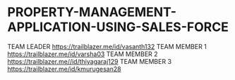 # PROPERTY-MANAGEMENT-APPLICATION-USING-SALES-FORCE
TEAM LEADER https://trailblazer.me/id/vasanth132
TEAM MEMBER 1 https://trailblazer.me/id/varsha03
TEAM MEMBER 2 https://trailblazer.me//id/thiyagaraj129
 TEAM MEMBER 3 https://trailblazer.me/id/kmurugesan28

